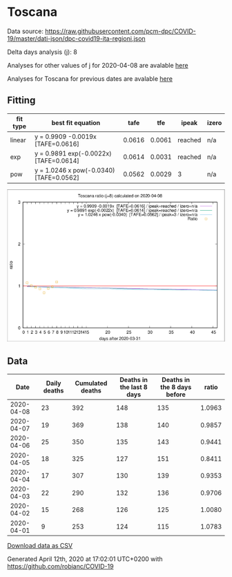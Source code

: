 # Toscana

Data source: https://raw.githubusercontent.com/pcm-dpc/COVID-19/master/dati-json/dpc-covid19-ita-regioni.json

Delta days analysis (j): 8

Analyses for other values of j for 2020-04-08 are avalable [here](../2020-04-08/README.md)

Analyses for Toscana for previous dates are avalable [here](../README.md)

## Fitting 
|fit type|best fit equation|tafe|tfe|ipeak|izero|
|-------|-----|--------|------|---|---|
|linear|y = 0.9909 -0.0019x  [TAFE=0.0616]|0.0616|0.0061|reached|n/a|
|exp|y = 0.9891 exp(-0.0022x)  [TAFE=0.0614]|0.0614|0.0031|reached|n/a|
|pow|y = 1.0246 x pow(-0.0340)  [TAFE=0.0562]|0.0562|0.0029|3|n/a|

![Plot](COVID-19_toscana_j8_2020-04-08.png)

## Data
|Date|Daily deaths|Cumulated deaths|Deaths in the last 8 days|Deaths in the 8 days before|ratio|
|----|----------|-----------|-------|--------------------|-----|
|2020-04-08|23|392|148|135|1.0963|
|2020-04-07|19|369|138|140|0.9857|
|2020-04-06|25|350|135|143|0.9441|
|2020-04-05|18|325|127|151|0.8411|
|2020-04-04|17|307|130|139|0.9353|
|2020-04-03|22|290|132|136|0.9706|
|2020-04-02|15|268|126|125|1.0080|
|2020-04-01|9|253|124|115|1.0783|

[Download data as CSV](COVID-19_toscana_j8_2020-04-08.csv)

Generated April 12th, 2020 at 17:02:01 UTC+0200 with https://github.com/robianc/COVID-19
